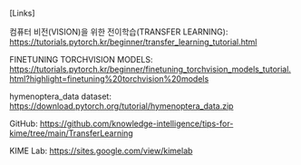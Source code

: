 [Links]

컴퓨터 비전(VISION)을 위한 전이학습(TRANSFER LEARNING): https://tutorials.pytorch.kr/beginner/transfer_learning_tutorial.html

FINETUNING TORCHVISION MODELS: https://tutorials.pytorch.kr/beginner/finetuning_torchvision_models_tutorial.html?highlight=finetuning%20torchvision%20models

hymenoptera_data dataset: https://download.pytorch.org/tutorial/hymenoptera_data.zip


GitHub:  https://github.com/knowledge-intelligence/tips-for-kime/tree/main/TransferLearning

KIME Lab: https://sites.google.com/view/kimelab